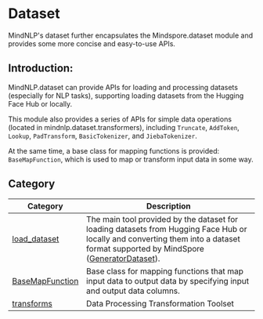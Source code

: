 # Dataset

MindNLP's dataset further encapsulates the Mindspore.dataset module and provides some more concise and easy-to-use APIs.

## Introduction:

MindNLP.dataset can provide APIs for loading and processing datasets (especially for NLP tasks), supporting loading datasets from the Hugging Face Hub or locally.

This module also provides a series of APIs for simple data operations (located in mindnlp.dataset.transformers), including `Truncate`, `AddToken`, `Lookup`, `PadTransform`, `BasicTokenizer`, and `JiebaTokenizer`.

At the same time, a base class for mapping functions is provided: `BaseMapFunction`, which is used to map or transform input data in some way.

## Category

| Category                                                     | Description                                                  |
| ------------------------------------------------------------ | ------------------------------------------------------------ |
| [load_dataset](https://github.com/mindspore-lab/mindnlp/blob/master/docs/en/api/dataset/load_dataset.md) | The main tool provided by the dataset for loading datasets from Hugging Face Hub or locally and converting them into a dataset format supported by MindSpore ([GeneratorDataset](https://www.mindspore.cn/docs/en/r2.3.0rc2/api_python/dataset/mindspore.dataset.GeneratorDataset.html)). |
| [BaseMapFunction](https://github.com/mindspore-lab/mindnlp/blob/master/docs/en/api/dataset/BaseMapFunction.md) | Base class for mapping functions that map input data to output data by specifying input and output data columns. |
| [transforms](https://github.com/mindspore-lab/mindnlp/blob/master/docs/en/api/dataset/transforms.md) | Data Processing Transformation Toolset                       |

